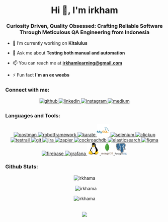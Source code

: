 <h1 align="center">Hi 👋, I'm irkham</h1>
<h3 align="center">Curiosity Driven, Quality Obsessed: Crafting Reliable Software Through Meticulous QA Engineering from Indonesia</h3>

- 🔭 I’m currently working on **Kitalulus**

- 💬 Ask me about **Testing both manual and automation**

- 📫 You can reach me at **irkhamlearning@gmail.com**

- ⚡ Fun fact **I'm an ex weebs**

<h3 align="left">Connect with me:</h3>
  <div align="center">
    <a href="https://github.com/irkhama" target="_blank">
      <img src=https://img.shields.io/badge/github-%2324292e.svg?&style=for-the-badge&logo=github&logoColor=white alt=github style="margin-bottom: 5px;" />
    </a>
    <a href="https://linkedin.com/in/irkham" target="_blank">
      <img src=https://img.shields.io/badge/linkedin-%231E77B5.svg?&style=for-the-badge&logo=linkedin&logoColor=white alt=linkedin style="margin-bottom: 5px;" />
    </a>
    <a href="https://instagram.com/irkhamak" target="_blank">
      <img src=https://img.shields.io/badge/instagram-%23000000.svg?&style=for-the-badge&logo=instagram&logoColor=white alt=instagram style="margin-bottom: 5px;" />
    </a>
    <a href="https://medium.com/@irkhamak" target="_blank">
      <img src=https://img.shields.io/badge/medium-%23292929.svg?&style=for-the-badge&logo=medium&logoColor=white alt=medium style="margin-bottom: 5px;" />
    </a>  
  </div>  

<h3 align="left">Languages and Tools:</h3>
<p align="center"> 
  <a href="https://postman.com" target="_blank" rel="noreferrer"> <img src="https://www.vectorlogo.zone/logos/getpostman/getpostman-icon.svg" alt="postman" width="40" height="40"/> </a> 
  <a href="https://robotframework.org/" target="_blank" rel="noreferrer"> <img src="https://upload.vectorlogo.zone/logos/robotframework/images/9ea09aa9-e7c0-46f6-94d3-07e7032f869c.svg" alt="robotframework" width="40" height="40"/> </a> 
  <a href="https://www.karatelabs.io/" target="_blank" rel="noreferrer"> <img src="https://static.wixstatic.com/media/9e16b7_e9db366831b54f7e9bed9ea8467413b8~mv2.png/v1/fill/w_210,h_220,al_c,q_85,usm_0.66_1.00_0.01,enc_auto/karate-labs-logo-ring.png" alt="karate" width="40" height="40"/> </a> 
  <a href="https://www.mysql.com/" target="_blank" rel="noreferrer"> <img src="https://raw.githubusercontent.com/devicons/devicon/master/icons/mysql/mysql-original-wordmark.svg" alt="mysql" width="40" height="40"/> </a>
  <a href="https://www.selenium.dev" target="_blank" rel="noreferrer"> <img src="https://raw.githubusercontent.com/detain/svg-logos/780f25886640cef088af994181646db2f6b1a3f8/svg/selenium-logo.svg" alt="selenium" width="40" height="40"/> </a> 
  <a href="https://clickup.com/" target="_blank" rel="noreferrer"> <img src="https://seeklogo.com/images/C/clickup-symbol-logo-BB24230BBB-seeklogo.com.png" alt="clickup" width="40" height="40"/> </a>
  <a href="https://www.testrail.com/" target="_blank" rel="noreferrer"> <img src="https://media.gurock.com/gk-media/logos/TestRail%20Logo%20Square.svg" alt="testrail" width="40" height="40"/> </a>
  <a href="https://git-scm.com/" target="_blank" rel="noreferrer"> <img src="https://www.vectorlogo.zone/logos/git-scm/git-scm-icon.svg" alt="git" width="40" height="40"/> </a>
  <a href="https://jira.atlassian.com/" target="_blank" rel="noreferrer"> <img src="https://www.vectorlogo.zone/logos/atlassian_jira/atlassian_jira-icon.svg" alt="jira" width="40" height="40"/> 
 </a>
  <a href="https://zapier.com" target="_blank" rel="noreferrer"> <img src="https://www.vectorlogo.zone/logos/zapier/zapier-icon.svg" alt="zapier" width="40" height="40"/> </a> 
  <a href="https://www.cockroachlabs.com/product/cockroachdb/" target="_blank" rel="noreferrer"> <img src="https://cdn.worldvectorlogo.com/logos/cockroachdb.svg" alt="cockroachdb" width="40" height="40"/> </a> 
  <a href="https://www.elastic.co" target="_blank" rel="noreferrer"> <img src="https://www.vectorlogo.zone/logos/elastic/elastic-icon.svg" alt="elasticsearch" width="40" height="40"/> </a> 
  <a href="https://www.figma.com/" target="_blank" rel="noreferrer"> <img src="https://www.vectorlogo.zone/logos/figma/figma-icon.svg" alt="figma" width="40" height="40"/> </a> 
  <a href="https://firebase.google.com/" target="_blank" rel="noreferrer"> <img src="https://www.vectorlogo.zone/logos/firebase/firebase-icon.svg" alt="firebase" width="40" height="40"/> </a> 
  <a href="https://grafana.com" target="_blank" rel="noreferrer"> <img src="https://www.vectorlogo.zone/logos/grafana/grafana-icon.svg" alt="grafana" width="40" height="40"/> </a> 
  <a href="https://www.linux.org/" target="_blank" rel="noreferrer"> <img src="https://raw.githubusercontent.com/devicons/devicon/master/icons/linux/linux-original.svg" alt="linux" width="40" height="40"/> </a> 
  <a href="https://www.mongodb.com/" target="_blank" rel="noreferrer"> <img src="https://raw.githubusercontent.com/devicons/devicon/master/icons/mongodb/mongodb-original-wordmark.svg" alt="mongodb" width="40" height="40"/> </a>  
  <a href="https://www.postgresql.org" target="_blank" rel="noreferrer"> <img src="https://raw.githubusercontent.com/devicons/devicon/master/icons/postgresql/postgresql-original-wordmark.svg" alt="postgresql" width="40" height="40"/> </a> 
  
</p>


<h3 align="left">Github Stats:</h3>
<p align="center">
  <img align="center" src="https://github-readme-stats.vercel.app/api/top-langs?username=irkhama&show_icons=true&locale=en&layout=compact" alt="irkhama" />
</p>

<p align="center">&nbsp;
  <img align="center" src="https://github-readme-stats-omega-khaki.vercel.app/api?username=irkhama&show_icon=true&hide_border=true&count_private=true&theme=radical&include_all_commits=true&hide=stars,prs" alt="irkhama" />
</p>

<p align="center">
  <img align="center" src="https://github-readme-streak-stats.herokuapp.com/?user=irkhama&" alt="irkhama" />
</p>

<br/>  

<div align="center">
            <a href="https://paypal.me/irkhamak" target="_blank" style="display: inline-block;">
                <img
                    src="https://img.shields.io/badge/Donate-PayPal-blue.svg?style=flat-square&logo=paypal" 
                    align="center"
                />
            </a></div>
<br />


<!--
**irkhamA/irkhamA** is a ✨ _special_ ✨ repository because its `README.md` (this file) appears on your GitHub profile.

Here are some ideas to get you started:

- 🔭 I’m currently working on ...
- 🌱 I’m currently learning ...
- 👯 I’m looking to collaborate on ...
- 🤔 I’m looking for help with ...
- 💬 Ask me about ...
- 📫 How to reach me: ...
- 😄 Pronouns: ...
- ⚡ Fun fact: ...

<details>
  <summary>:zap: Github Stats</summary>
  
  <img allign="left" alt="irkhamA's Github Stats" src="https://github-readme-stats-omega-khaki.vercel.app/api?username=irkhama&show_icon=true&hide_border=true&count_private=true&theme=radical&include_all_commits=true&hide=stars,prs" />
  
</details>  
-->


